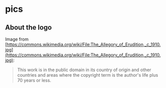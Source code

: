 # pics

## About the logo

Image from [https://commons.wikimedia.org/wiki/File:The_Allegory_of_Erudition,_c_1910.jpg](https://commons.wikimedia.org/wiki/File:The_Allegory_of_Erudition,_c_1910.jpg):

> This work is in the public domain in its country of origin and other countries and areas where the copyright term is the author's life plus 70 years or less. 
